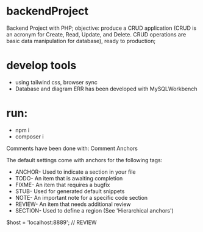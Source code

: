 # backendProject
Backend Project with PHP;
objective: produce a CRUD application (CRUD is an acronym for Create, Read, Update, and Delete. CRUD operations are basic data manipulation for database), ready to production;

# develop tools
- using tailwind css, browser sync
- Database and diagram ERR has been developed with MySQLWorkbench 

# run:
- npm i
- composer i


Comments have been done with: Comment Anchors

The default settings come with anchors for the following tags:

- ANCHOR- Used to indicate a section in your file
- TODO- An item that is awaiting completion
- FIXME- An item that requires a bugfix
- STUB- Used for generated default snippets
- NOTE- An important note for a specific code section
- REVIEW- An item that needs additional review
- SECTION- Used to define a region (See 'Hierarchical anchors')

$host = 'localhost:8889'; // REVIEW